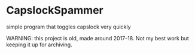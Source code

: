 # CapslockSpammer
simple program that toggles capslock very quickly

WARNING: this project is old, made around 2017-18. Not my best work but keeping it up for archiving.
